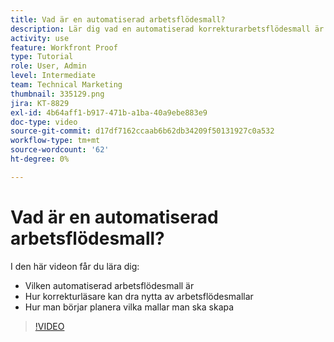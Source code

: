 ```yaml
---
title: Vad är en automatiserad arbetsflödesmall?
description: Lär dig vad en automatiserad korrekturarbetsflödesmall är och hur korrekturanvändare kan dra nytta av mallar. Börja planera vilka mallar som ska skapas.
activity: use
feature: Workfront Proof
type: Tutorial
role: User, Admin
level: Intermediate
team: Technical Marketing
thumbnail: 335129.png
jira: KT-8829
exl-id: 4b64aff1-b917-471b-a1ba-40a9ebe883e9
doc-type: video
source-git-commit: d17df7162ccaab6b62db34209f50131927c0a532
workflow-type: tm+mt
source-wordcount: '62'
ht-degree: 0%

---
```


# Vad är en automatiserad arbetsflödesmall?

I den här videon får du lära dig:

* Vilken automatiserad arbetsflödesmall är
* Hur korrekturläsare kan dra nytta av arbetsflödesmallar
* Hur man börjar planera vilka mallar man ska skapa

>[!VIDEO](https://video.tv.adobe.com/v/335129/?quality=12&learn=on&enablevpops)

<!---
Learn More Icon
Automated workflow overview
Create and manage Automated Workflow templates
Configure a proof
--->
